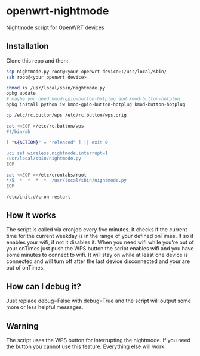 # openwrt-nightmode

Nightmode script for OpenWRT devices

## Installation
Clone this repo and then:
```bash
scp nightmode.py root@<your openwrt device>:/usr/local/sbin/
ssh root@<your openwrt device>

chmod +x /usr/local/sbin/nightmode.py
opkg update
# maybe you need kmod-gpio-button-hotplug and kmod-button-hotplug
opkg install python iw kmod-gpio-button-hotplug kmod-button-hotplug

cp /etc/rc.button/wps /etc/rc.button/wps.orig

cat <<EOF >/etc/rc.button/wps
#!/bin/sh

[ "${ACTION}" = "released" ] || exit 0

uci set wireless.nightmode.interrupt=1
/usr/local/sbin/nightmode.py
EOF

cat <<EOF >>/etc/crontabs/root
*/5  *  *  *  *  /usr/local/sbin/nightmode.py
EOF

/etc/init.d/cron restart
```

## How it works
The script is called via cronjob every five minutes. It checks if the current time for the current weekday is in the range of your defined onTimes. If so it enables your wifi, if not it disables it. When you need wifi while you're out of your onTimes just push the WPS button the script enables wifi and you have some minutes to connect to wifi. It will stay on while at least one device is connected and will turn off after the last device disconnected and your are out of onTimes.

## How can I debug it?
Just replace debug=False with debug=True and the script will output some more or less helpful messages.

## Warning
The script uses the WPS button for interrupting the nightmode. If you need the button you cannot use this feature. Everything else will work.
